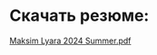 # Скачать резюме:
[Maksim Lyara 2024 Summer.pdf](https://github.com/maxlyara1/CV/files/15393663/Maksim.Lyara.2024.Summer.pdf)
